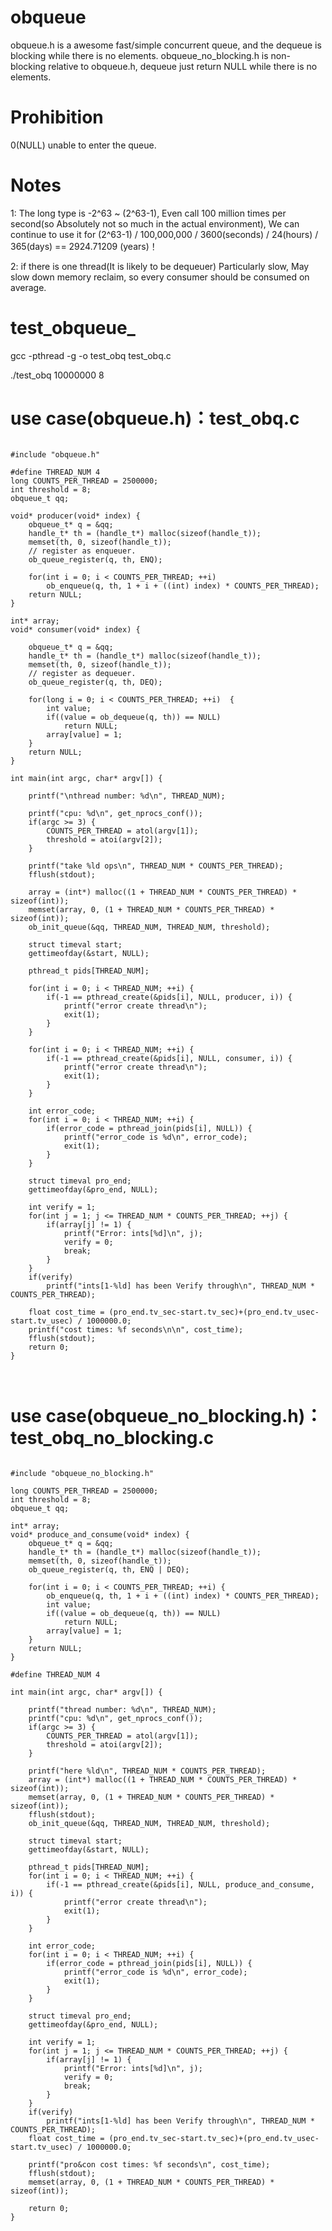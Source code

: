 # obqueue
obqueue.h is a awesome fast/simple concurrent queue, and the dequeue is blocking while there is no elements.
obqueue_no_blocking.h is non-blocking relative to obqueue.h, dequeue just return NULL while there is no elements.

# Prohibition
0(NULL) unable to enter the queue.
# Notes
1: 
The long type is -2^63 ~ (2^63-1), Even call 100 million times per second(so Absolutely not so much in the actual environment), We can continue to use it for  (2^63-1) / 100,000,000 / 3600(seconds) / 24(hours) / 365(days) == 2924.71209 (years)！

2: 
if there is one thread(It is likely to be dequeuer) Particularly slow, May slow down memory reclaim, so every consumer should be consumed on average.
# test_obqueue_ 
gcc -pthread -g -o test_obq test_obq.c

./test_obq 10000000 8

# use case(obqueue.h)：test_obq.c
<pre><code>
#include "obqueue.h"

#define THREAD_NUM 4
long COUNTS_PER_THREAD = 2500000;
int threshold = 8;
obqueue_t qq;

void* producer(void* index) {
	obqueue_t* q = &qq;		
	handle_t* th = (handle_t*) malloc(sizeof(handle_t));
	memset(th, 0, sizeof(handle_t));
	// register as enqueuer.
	ob_queue_register(q, th, ENQ);
	
	for(int i = 0; i < COUNTS_PER_THREAD; ++i)  
		ob_enqueue(q, th, 1 + i + ((int) index) * COUNTS_PER_THREAD);
	return NULL;
}

int* array;
void* consumer(void* index) {

	obqueue_t* q = &qq;
	handle_t* th = (handle_t*) malloc(sizeof(handle_t));
	memset(th, 0, sizeof(handle_t));
	// register as dequeuer.
	ob_queue_register(q, th, DEQ);
	
	for(long i = 0; i < COUNTS_PER_THREAD; ++i)  {
		int value;
		if((value = ob_dequeue(q, th)) == NULL)
			return NULL;
		array[value] = 1;		 
	}
	return NULL;
}

int main(int argc, char* argv[]) {

	printf("\nthread number: %d\n", THREAD_NUM);
	
	printf("cpu: %d\n", get_nprocs_conf());
	if(argc >= 3) {
		COUNTS_PER_THREAD = atol(argv[1]);
		threshold = atoi(argv[2]);	
	}
	
	printf("take %ld ops\n", THREAD_NUM * COUNTS_PER_THREAD);
	fflush(stdout);

	array = (int*) malloc((1 + THREAD_NUM * COUNTS_PER_THREAD) * sizeof(int));
	memset(array, 0, (1 + THREAD_NUM * COUNTS_PER_THREAD) * sizeof(int));
	ob_init_queue(&qq, THREAD_NUM, THREAD_NUM, threshold);

	struct timeval start;
	gettimeofday(&start, NULL);
	
	pthread_t pids[THREAD_NUM];
	
	for(int i = 0; i < THREAD_NUM; ++i) {
		if(-1 == pthread_create(&pids[i], NULL, producer, i)) {
			printf("error create thread\n");
			exit(1);
		}
	}

	for(int i = 0; i < THREAD_NUM; ++i) {
		if(-1 == pthread_create(&pids[i], NULL, consumer, i)) {
			printf("error create thread\n");
			exit(1);
		}
	}

	int error_code;
	for(int i = 0; i < THREAD_NUM; ++i) {
		if(error_code = pthread_join(pids[i], NULL)) {
			printf("error_code is %d\n", error_code);
			exit(1);
		}
	}

	struct timeval pro_end;
	gettimeofday(&pro_end, NULL);

	int verify = 1;
	for(int j = 1; j <= THREAD_NUM * COUNTS_PER_THREAD; ++j) {
		if(array[j] != 1) {
			printf("Error: ints[%d]\n", j);
			verify = 0;
			break;
		}
	}
	if(verify)
		printf("ints[1-%ld] has been Verify through\n", THREAD_NUM * COUNTS_PER_THREAD);

	float cost_time = (pro_end.tv_sec-start.tv_sec)+(pro_end.tv_usec-start.tv_usec) / 1000000.0;
	printf("cost times: %f seconds\n\n", cost_time);
	fflush(stdout);
	return 0;
}


</pre></code>
# use case(obqueue_no_blocking.h)：test_obq_no_blocking.c
<pre><code>
#include "obqueue_no_blocking.h"

long COUNTS_PER_THREAD = 2500000;
int threshold = 8;
obqueue_t qq;

int* array;
void* produce_and_consume(void* index) {
	obqueue_t* q = &qq;		
	handle_t* th = (handle_t*) malloc(sizeof(handle_t));
	memset(th, 0, sizeof(handle_t));
	ob_queue_register(q, th, ENQ | DEQ);
	
	for(int i = 0; i < COUNTS_PER_THREAD; ++i) {
		ob_enqueue(q, th, 1 + i + ((int) index) * COUNTS_PER_THREAD);
		int value;
		if((value = ob_dequeue(q, th)) == NULL)
			return NULL;
		array[value] = 1;
	}
	return NULL;
}

#define THREAD_NUM 4

int main(int argc, char* argv[]) {

	printf("thread number: %d\n", THREAD_NUM);
	printf("cpu: %d\n", get_nprocs_conf());
	if(argc >= 3) {
		COUNTS_PER_THREAD = atol(argv[1]);
		threshold = atoi(argv[2]);	
	}
	
	printf("here %ld\n", THREAD_NUM * COUNTS_PER_THREAD);
	array = (int*) malloc((1 + THREAD_NUM * COUNTS_PER_THREAD) * sizeof(int));
	memset(array, 0, (1 + THREAD_NUM * COUNTS_PER_THREAD) * sizeof(int));
	fflush(stdout);
	ob_init_queue(&qq, THREAD_NUM, THREAD_NUM, threshold);

	struct timeval start;
	gettimeofday(&start, NULL);
	
	pthread_t pids[THREAD_NUM];
	for(int i = 0; i < THREAD_NUM; ++i) {
		if(-1 == pthread_create(&pids[i], NULL, produce_and_consume, i)) {
			printf("error create thread\n");
			exit(1);
		}
	}
	
	int error_code;
	for(int i = 0; i < THREAD_NUM; ++i) {
		if(error_code = pthread_join(pids[i], NULL)) {
			printf("error_code is %d\n", error_code);
			exit(1);
		}
	}
	
	struct timeval pro_end;
	gettimeofday(&pro_end, NULL);

	int verify = 1;
	for(int j = 1; j <= THREAD_NUM * COUNTS_PER_THREAD; ++j) {
		if(array[j] != 1) {
			printf("Error: ints[%d]\n", j);
			verify = 0;
			break;
		}
	}
	if(verify)
		printf("ints[1-%ld] has been Verify through\n", THREAD_NUM * COUNTS_PER_THREAD);
	float cost_time = (pro_end.tv_sec-start.tv_sec)+(pro_end.tv_usec-start.tv_usec) / 1000000.0;
	
	printf("pro&con cost times: %f seconds\n", cost_time);
	fflush(stdout);
	memset(array, 0, (1 + THREAD_NUM * COUNTS_PER_THREAD) * sizeof(int));

	return 0;
}
</pre></code>
